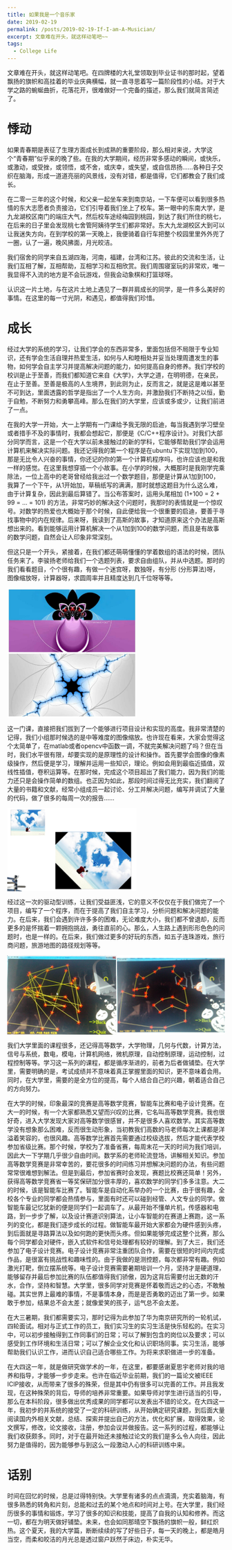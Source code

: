 ```yaml
---
title: 如果我是一个音乐家
date: 2019-02-19
permalink: /posts/2019-02-19-If-I-am-A-Musician/
excerpt: 文章难在开头，就这样动笔吧~~
tags:
  - College Life
---
```


文章难在开头，就这样动笔吧。在四牌楼的大礼堂领取到毕业证书的那时起，望着飘扬的旗帜和高挂着的毕业庆典横幅，就一直寻思着写一篇阶段性的小结。对于大学之路的蜿蜒曲折，花落花开，很难做好一个完备的描述，那么我们就简言简述了。

悸动
======
如果青春期是表征了生理方面成长到成熟的重要阶段，那么相对来说，大学这个“青春期”似乎来的晚了些。在我的大学期间，经历非常多感动的瞬间，或快乐，或激动，或受挫，或领悟，或不舍，或庆幸，或失望，或自信昂扬......各种日子交织在脑海，形成一道道亮丽的风景线，没有对错，都是值得，它们都教会了我们成长。  

在二零一三年的这个时候，和父亲一起坐车来到南京站，一下车便可以看到很多热情的东大志愿者负责接泊，它们引导着我们坐上了校车。第一眼中的东南大学，是九龙湖校区南门的端庄大气，然后校车途经梅园到桃园，到达了我们所住的桃七，在后来的日子里会发现桃七舍管阿姨待学生们都非常好。东大九龙湖校区大到可以让我迷失方向，在到学校的第一天晚上，我便骑着自行车把整个校园里里外外兜了一圈，认了一遍，晚风拂面，月光皎洁。

我们宿舍的同学来自五湖四海，河南，福建，台湾和江苏。彼此的交流和生活，让我们互相了解，互相帮助，互相学习和互相欣赏。我们周围寝室玩的非常欢，唯一我显得不入流的地方是不会玩游戏，但我会动象棋和打篮球呀。

认识这一片土地，与在这片土地上遇见了一群并肩成长的同学，是一件多么美好的事情。在这里的每一寸光阴，和遇见，都值得我们珍惜。

成长
======
经过大学的系统的学习，让我们学会的东西非常多，里面包括但不局限于专业知识，还有学会生活自理并热爱生活，如何与人和睦相处并妥当处理周遭发生的事物，如何学会自主学习并提高解决问题的能力，如何提高自身的修养。我们学校的校训是止于至善，而我们都知道它来自《大学》，大学之道，在明明德，在亲民，在止于至善。至善是极高的人生境界，到此则为止，反而言之，就是这是难以甚至不可到达，里面透露的哲学是指出了一个人生方向，并激励我们不断持之以恒，勤于自勉，不断努力和勇攀高峰。那么在我们的大学里，应该或多或少，让我们前进了一点。

在我的大学一开始，大一上学期有一门课给予我无限的启迪，每当我遇到学习壁垒或者措手不及的事情时，我都会想起它，那便是《C/C++程序设计》。对我们大部分同学而言，这是一个在大学以前未接触过的新的学科，它能够帮助我们学会运用计算机来解决实际问题。我还记得我的第一个程序是在ubuntu下实现1加到100，那是无比令人兴奋的事情，你还记的你的第一个计算机程序吗，也许应该也是和我一样的感觉。在这里我想穿插一个小故事。在小学的时候，大概那时是我刚学完乘除法，一位上高中的老哥曾经给我出过一个数学题目，那便是计算从1加到100，我算了一个下午，从1开始加，草稿纸写的满满，那时就想这题目为什么这么难，由于计算复杂，因此到最后算错了。当公布答案时，运用头尾相加 (1+100 = 2 + 99 = ... = 101) 的方法，非常巧妙的解决这个问题时，我那时的表情就是一个惊叹号。对数学的热爱也大概始于那个时候，自此便给我一个很重要的启迪，要善于寻找事物中的内在规律。后来呀，我读到了高斯的故事，才知道原来这个办法是高斯想出来的。看到能够运用计算机解决一个从1加到100的数学问题，而且是有故事的数学问题，自然会让人印象非常深刻。

但这只是一个开头，紧接着，在我们都还萌萌懂懂的学着数组的语法的时候，团队任务来了。李骏扬老师给我们一个选题列表，要求自由组队，并从中选题。那时的我们看看题目，个个很有趣，有做一个迷宫呀，数独呀，有分形 (分形算法)呀，图像缩放呀，计算器呀，求圆周率并且精度达到几千位呀等等。 

<img src='/images/post-images/2017-09/1.jpg' align='center' style='width:300px' title="唯美的分形图"/> 

这一门课，直接把我们拔到了一个能够进行项目设计和实现的高度。我非常清楚的记得，我们小组那时候选的是中等难度的图像缩放。也许现在看来，大家会觉得这个太简单了，在matlab或者opencv中函数一调，不就完美解决问题了吗？但在当时，我们水平很有限，却要实现的是原理性的设计和操作。首先要学会图像的像素级操作，然后便是学习，理解并运用一些知识，理论。例如会用到最临近插值，双线性插值，卷积运算等。在那时候，完成这个项目超出了我们能力，因为我们的能力还只是会操作简单的数组。也正因为如此，那段时间过得无比充实，我们翻阅了大量的书籍和文献，经常小组成员一起讨论、分工并解决问题，编写并调试了大量的代码，做了很多的每周一次的报告......

<img src='/images/post-images/2017-09/2.png' align='center' style='width:300px' title="图像缩放plus旋转变换"/>

经过这一次的驱动型训练，让我们受益匪浅，它的意义不仅仅在于我们做完了一个项目，编写了一个程序，而在于提高了我们自主学习，分析问题和解决问题的能力。在后来，我们会遇到许许多多的困难，无论难度大小，我们都不曾退却，反而更多的是怀揣着一颗拥抱挑战，勇往直前的心。那么，人生路上遇到形形色色的问题时，也是一样的。在后来，我们做过更多的好玩的东西，如五子连珠游戏，旅行商问题，旅游地图的路径规划等等。  

<img src='/images/post-images/2017-09/3.png' align='center'  title="TSP示例(NP-Complete问题)"/>

我们大学里面的课程很多，还记得高等数学，大学物理，几何与代数，计算方法，信号与系统，数电，模电，计算机网络，微机原理，自动控制原理，运动控制，过程控制等等。学习这一系列的课程，都是循序渐进的，前者为后者做铺垫。在大学里，需要明确的是，考试成绩并不意味着真正掌握里面的知识，更不意味着会用。同时，在大学里，需要的是全方位的提高，每个人结合自己的兴趣，朝着适合自己的方向努力。  

在大学的时候，印象最深的竞赛是高等数学竞赛，智能车比赛和电子设计竞赛。在大一的时候，有一个大家都熟悉又望而兴叹的比赛，它名叫高等数学竞赛。我也很好奇，进入大学发现大家对高等数学很感冒，并不是很多人喜欢数学。其实高等数学没有想象那么困难，反而很生动形象，当初教我们高数的马老师每次上课都是洋溢着笑容的，也很风趣。高等数学比赛首先需要通过校级选拔，然后才能代表学校参加省级比赛。那个时候，学校为了准备省赛，每周末花一天的时间为我们培训，因此大一下学期几乎很少自由时间。数学系的老师轮流登场，讲解相关知识。参加高等数学竞赛是非常幸苦的，要花很多的时间练习并想解决问题的办法，有些问题常常很难想到解法。但是到最后，参加省赛时会发现，赛题比校赛还简单！另外，获得高等数学竞赛省一等奖保研加分很丰厚的，喜欢数学的同学们多多注意。大二的时候，该是智能车比赛了。智能车是自动化系举办的一个比赛，由于很有趣，全校各个专业的同学都会热情参与，里面有时还可以碰到经管、人文专业的同学。做智能车最记忆犹新的便是同学们一起调车了。从最开始不懂单片机，传感器和电路，到一步步了解，以及设计赛道识别算法，让小车智能的在赛道上赛跑，这一系列的变化，都是我们逐步成长的过程。做智能车最开始大家都会为硬件感到头疼，到后面就是寻路算法以及如何跑的更快而头疼。但如果能够完成这整个比赛，那么每个同学都会对硬件，嵌入式软件和信号处理都有较好的理解。到了大三，我们还参加了电子设计竞赛。电子设计竞赛非常注重团队合作，需要在很短的时间内完成作品，是很富有挑战性和趣味性的。由于我做的是测控题，每次都非常有趣。例如激光打靶，倒立摆系统等。电子设计竞赛需要暑期培训一个月，坚持才是硬道理，能够留存并最后参加比赛的队伍都值得我们骄傲，因为这背后需要付出无数的汗水，合作，坚持和智慧。大学里，很多同学对竞赛是怀着敬而远之的心态，不敢触碰。其实世界上最难的事情，不是事情本身，而是是否勇敢的迈出了第一步。如果敢于参加，结果总不会太差；就像爱笑的孩子，运气总不会太差。  

在大三暑期，我们都需要实习，那时记得为此参加了华为南京研究所的一轮机试，四轮面试。相对与正式工作的员工，我们实习生的实习生活是快乐轻松的。在实习中，可以初步接触得到工作同事们的日常；可以了解到包含的岗位以及要求；可以感受到工作环境和生活日常；可以了解企业文化和认识职场同事。实习生活，能够帮助我们认识工作，进而认识自己适合哪些工作。为将来求职做进一步的准备。  

在大四这一年，就是做研究做学术的一年，在这里，都要感谢夏思宇老师对我的培养和指导，才能够一步步走来。也许在临近毕业前期，我们的一篇论文被IEEE ICIP接收，从而带来了很多的殊荣，但是其中仍有很多可以完善的工作。并且我发现，在这种殊荣的背后，导师的培养非常重要。如果导师对学生进行适当的引导，那么在本科阶段，很多做出优秀成果的同学都可以发表出不错的论文。在大四这一年，我初步的并系统的接受了一定的科研训练，从开始确定研究课题，到后面大量阅读国内外相关文献，总结、探索并提出自己的方法，优化和扩展，取得效果，论文撰写，修改，论文接收，注册，参加会议并做报告。这一系列的过程，都能够让我们收获颇多。同时，对于在最开始还未接触过论文的我们是多么令人向往，因此努力是值得的，因为能够参与到这么一段激动人心的科研训练中来。  

话别
===
时间在回忆的时候，总是过得特别快。大学里有诸多的点点滴滴，充实着脑海，有很多熟悉的转角和片刻，总能和过去的某个地点和时间对上号。在大学里，我们经历很多的事情和锻炼，学习了很多的知识和技能，提高了自我的认知和修养。而这一切，都在为明天做好铺垫。未来，也会如同那晴空下飘扬的旗帜一般，鲜红炽热。这个夏天，我的大学篇，断断续续的写了好些日子，每一天的晚上，都是皓月当空，而柔和皎洁的月光总是透过窗户跃然于床边，朴实无华。  
